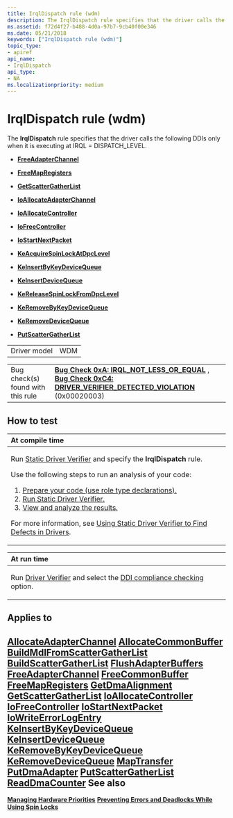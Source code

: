 ```yaml
---
title: IrqlDispatch rule (wdm)
description: The IrqlDispatch rule specifies that the driver calls the following DDIs only when it is executing at IRQL DISPATCH_LEVEL.
ms.assetid: f72d4f27-b488-4d0a-97b7-9cb40f00e346
ms.date: 05/21/2018
keywords: ["IrqlDispatch rule (wdm)"]
topic_type:
- apiref
api_name:
- IrqlDispatch
api_type:
- NA
ms.localizationpriority: medium
---
```


# IrqlDispatch rule (wdm)


The **IrqlDispatch** rule specifies that the driver calls the following DDIs only when it is executing at IRQL = DISPATCH\_LEVEL.

-   [**FreeAdapterChannel**](https://docs.microsoft.com/windows-hardware/drivers/ddi/wdm/nc-wdm-pfree_adapter_channel)

-   [**FreeMapRegisters**](https://docs.microsoft.com/windows-hardware/drivers/ddi/wdm/nc-wdm-pfree_map_registers)

-   [**GetScatterGatherList**](https://docs.microsoft.com/windows-hardware/drivers/ddi/wdm/nc-wdm-pget_scatter_gather_list)

-   [**IoAllocateAdapterChannel**](https://docs.microsoft.com/windows-hardware/drivers/kernel/mmcreatemdl)

-   [**IoAllocateController**](https://docs.microsoft.com/windows-hardware/drivers/ddi/ntddk/nf-ntddk-ioallocatecontroller)

-   [**IoFreeController**](https://docs.microsoft.com/windows-hardware/drivers/ddi/ntddk/nf-ntddk-iofreecontroller)

-   [**IoStartNextPacket**](https://docs.microsoft.com/windows-hardware/drivers/ddi/ntifs/nf-ntifs-iostartnextpacket)

-   [**KeAcquireSpinLockAtDpcLevel**](https://docs.microsoft.com/windows-hardware/drivers/ddi/wdm/nf-wdm-keacquirespinlockatdpclevel)

-   [**KeInsertByKeyDeviceQueue**](https://docs.microsoft.com/windows-hardware/drivers/ddi/wdm/nf-wdm-keinsertbykeydevicequeue)

-   [**KeInsertDeviceQueue**](https://docs.microsoft.com/windows-hardware/drivers/ddi/wdm/nf-wdm-keinsertdevicequeue)

-   [**KeReleaseSpinLockFromDpcLevel**](https://docs.microsoft.com/windows-hardware/drivers/ddi/wdm/nf-wdm-kereleasespinlockfromdpclevel)

-   [**KeRemoveByKeyDeviceQueue**](https://docs.microsoft.com/windows-hardware/drivers/ddi/wdm/nf-wdm-keremovebykeydevicequeue)

-   [**KeRemoveDeviceQueue**](https://docs.microsoft.com/windows-hardware/drivers/ddi/wdm/nf-wdm-keremovedevicequeue)

-   [**PutScatterGatherList**](https://docs.microsoft.com/windows-hardware/drivers/ddi/wdm/nc-wdm-pput_scatter_gather_list)

|              |     |
|--------------|-----|
| Driver model | WDM |

|                                   |                                                                                                                                                                                                                                         |
|-----------------------------------|-----------------------------------------------------------------------------------------------------------------------------------------------------------------------------------------------------------------------------------------|
| Bug check(s) found with this rule | [**Bug Check 0xA: IRQL\_NOT\_LESS\_OR\_EQUAL**](https://docs.microsoft.com/windows-hardware/drivers/debugger/bug-check-0xa--irql-not-less-or-equal) , [**Bug Check 0xC4: DRIVER\_VERIFIER\_DETECTED\_VIOLATION**](https://docs.microsoft.com/windows-hardware/drivers/debugger/bug-check-0xc4--driver-verifier-detected-violation) (0x00020003) |

How to test
-----------

<table>
<colgroup>
<col width="100%" />
</colgroup>
<thead>
<tr class="header">
<th align="left">At compile time</th>
</tr>
</thead>
<tbody>
<tr class="odd">
<td align="left"><p>Run <a href="https://docs.microsoft.com/windows-hardware/drivers/devtest/static-driver-verifier" data-raw-source="[Static Driver Verifier](https://docs.microsoft.com/windows-hardware/drivers/devtest/static-driver-verifier)">Static Driver Verifier</a> and specify the <strong>IrqlDispatch</strong> rule.</p>
Use the following steps to run an analysis of your code:
<ol>
<li><a href="https://docs.microsoft.com/windows-hardware/drivers/devtest/using-static-driver-verifier-to-find-defects-in-drivers#preparing-your-source-code" data-raw-source="[Prepare your code (use role type declarations).](https://docs.microsoft.com/windows-hardware/drivers/devtest/using-static-driver-verifier-to-find-defects-in-drivers#preparing-your-source-code)">Prepare your code (use role type declarations).</a></li>
<li><a href="https://docs.microsoft.com/windows-hardware/drivers/devtest/using-static-driver-verifier-to-find-defects-in-drivers#running-static-driver-verifier" data-raw-source="[Run Static Driver Verifier.](https://docs.microsoft.com/windows-hardware/drivers/devtest/using-static-driver-verifier-to-find-defects-in-drivers#running-static-driver-verifier)">Run Static Driver Verifier.</a></li>
<li><a href="https://docs.microsoft.com/windows-hardware/drivers/devtest/using-static-driver-verifier-to-find-defects-in-drivers#viewing-and-analyzing-the-results" data-raw-source="[View and analyze the results.](https://docs.microsoft.com/windows-hardware/drivers/devtest/using-static-driver-verifier-to-find-defects-in-drivers#viewing-and-analyzing-the-results)">View and analyze the results.</a></li>
</ol>
<p>For more information, see <a href="https://docs.microsoft.com/windows-hardware/drivers/devtest/using-static-driver-verifier-to-find-defects-in-drivers" data-raw-source="[Using Static Driver Verifier to Find Defects in Drivers](https://docs.microsoft.com/windows-hardware/drivers/devtest/using-static-driver-verifier-to-find-defects-in-drivers)">Using Static Driver Verifier to Find Defects in Drivers</a>.</p></td>
</tr>
</tbody>
</table>

<table>
<colgroup>
<col width="100%" />
</colgroup>
<thead>
<tr class="header">
<th align="left">At run time</th>
</tr>
</thead>
<tbody>
<tr class="odd">
<td align="left"><p>Run <a href="https://docs.microsoft.com/windows-hardware/drivers/devtest/driver-verifier" data-raw-source="[Driver Verifier](https://docs.microsoft.com/windows-hardware/drivers/devtest/driver-verifier)">Driver Verifier</a> and select the <a href="https://docs.microsoft.com/windows-hardware/drivers/devtest/ddi-compliance-checking" data-raw-source="[DDI compliance checking](https://docs.microsoft.com/windows-hardware/drivers/devtest/ddi-compliance-checking)">DDI compliance checking</a> option.</p></td>
</tr>
</tbody>
</table>

 

Applies to
----------

[**AllocateAdapterChannel**](https://docs.microsoft.com/windows-hardware/drivers/ddi/wdm/nc-wdm-pallocate_adapter_channel)
[**AllocateCommonBuffer**](https://docs.microsoft.com/windows-hardware/drivers/ddi/wdm/nc-wdm-pallocate_common_buffer)
[**BuildMdlFromScatterGatherList**](https://docs.microsoft.com/windows-hardware/drivers/ddi/wdm/nc-wdm-pbuild_mdl_from_scatter_gather_list)
[**BuildScatterGatherList**](https://docs.microsoft.com/windows-hardware/drivers/ddi/wdm/nc-wdm-pbuild_scatter_gather_list)
[**FlushAdapterBuffers**](https://docs.microsoft.com/windows-hardware/drivers/ddi/wdm/nc-wdm-pflush_adapter_buffers)
[**FreeAdapterChannel**](https://docs.microsoft.com/windows-hardware/drivers/ddi/wdm/nc-wdm-pfree_adapter_channel)
[**FreeCommonBuffer**](https://docs.microsoft.com/windows-hardware/drivers/ddi/wdm/nc-wdm-pfree_common_buffer)
[**FreeMapRegisters**](https://docs.microsoft.com/windows-hardware/drivers/ddi/wdm/nc-wdm-pfree_map_registers)
[**GetDmaAlignment**](https://docs.microsoft.com/windows-hardware/drivers/ddi/wdm/nc-wdm-pget_dma_alignment)
[**GetScatterGatherList**](https://docs.microsoft.com/windows-hardware/drivers/ddi/wdm/nc-wdm-pget_scatter_gather_list)
[**IoAllocateController**](https://docs.microsoft.com/windows-hardware/drivers/ddi/ntddk/nf-ntddk-ioallocatecontroller)
[**IoFreeController**](https://docs.microsoft.com/windows-hardware/drivers/ddi/ntddk/nf-ntddk-iofreecontroller)
[**IoStartNextPacket**](https://docs.microsoft.com/windows-hardware/drivers/ddi/ntifs/nf-ntifs-iostartnextpacket)
[**IoWriteErrorLogEntry**](https://docs.microsoft.com/windows-hardware/drivers/ddi/ntifs/nf-ntifs-iowriteerrorlogentry)
[**KeInsertByKeyDeviceQueue**](https://docs.microsoft.com/windows-hardware/drivers/ddi/wdm/nf-wdm-keinsertbykeydevicequeue)
[**KeInsertDeviceQueue**](https://docs.microsoft.com/windows-hardware/drivers/ddi/wdm/nf-wdm-keinsertdevicequeue)
[**KeRemoveByKeyDeviceQueue**](https://docs.microsoft.com/windows-hardware/drivers/ddi/wdm/nf-wdm-keremovebykeydevicequeue)
[**KeRemoveDeviceQueue**](https://docs.microsoft.com/windows-hardware/drivers/ddi/wdm/nf-wdm-keremovedevicequeue)
[**MapTransfer**](https://docs.microsoft.com/windows-hardware/drivers/ddi/wdm/nc-wdm-pmap_transfer)
[**PutDmaAdapter**](https://docs.microsoft.com/windows-hardware/drivers/ddi/wdm/nc-wdm-pput_dma_adapter)
[**PutScatterGatherList**](https://docs.microsoft.com/windows-hardware/drivers/ddi/wdm/nc-wdm-pput_scatter_gather_list)
[**ReadDmaCounter**](https://docs.microsoft.com/windows-hardware/drivers/ddi/wdm/nc-wdm-pread_dma_counter)
See also
--------

[**Managing Hardware Priorities**](https://docs.microsoft.com/windows-hardware/drivers/kernel/managing-hardware-priorities)
[**Preventing Errors and Deadlocks While Using Spin Locks**](https://docs.microsoft.com/windows-hardware/drivers/kernel/preventing-errors-and-deadlocks-while-using-spin-locks)
 

 






